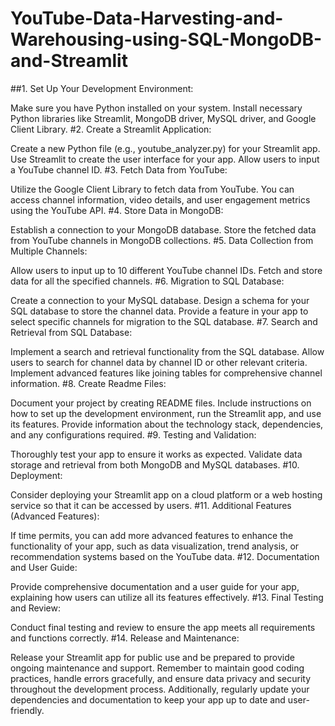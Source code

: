 # YouTube-Data-Harvesting-and-Warehousing-using-SQL-MongoDB-and-Streamlit
##1. Set Up Your Development Environment:

Make sure you have Python installed on your system.
Install necessary Python libraries like Streamlit, MongoDB driver, MySQL driver, and Google Client Library.
#2. Create a Streamlit Application:

Create a new Python file (e.g., youtube_analyzer.py) for your Streamlit app.
Use Streamlit to create the user interface for your app. Allow users to input a YouTube channel ID.
#3. Fetch Data from YouTube:

Utilize the Google Client Library to fetch data from YouTube. You can access channel information, video details, and user engagement metrics using the YouTube API.
#4. Store Data in MongoDB:

Establish a connection to your MongoDB database.
Store the fetched data from YouTube channels in MongoDB collections.
#5. Data Collection from Multiple Channels:

Allow users to input up to 10 different YouTube channel IDs.
Fetch and store data for all the specified channels.
#6. Migration to SQL Database:

Create a connection to your MySQL database.
Design a schema for your SQL database to store the channel data.
Provide a feature in your app to select specific channels for migration to the SQL database.
#7. Search and Retrieval from SQL Database:

Implement a search and retrieval functionality from the SQL database. Allow users to search for channel data by channel ID or other relevant criteria.
Implement advanced features like joining tables for comprehensive channel information.
#8. Create Readme Files:

Document your project by creating README files.
Include instructions on how to set up the development environment, run the Streamlit app, and use its features.
Provide information about the technology stack, dependencies, and any configurations required.
#9. Testing and Validation:

Thoroughly test your app to ensure it works as expected.
Validate data storage and retrieval from both MongoDB and MySQL databases.
#10. Deployment:

Consider deploying your Streamlit app on a cloud platform or a web hosting service so that it can be accessed by users.
#11. Additional Features (Advanced Features):

If time permits, you can add more advanced features to enhance the functionality of your app, such as data visualization, trend analysis, or recommendation systems based on the YouTube data.
#12. Documentation and User Guide:

Provide comprehensive documentation and a user guide for your app, explaining how users can utilize all its features effectively.
#13. Final Testing and Review:

Conduct final testing and review to ensure the app meets all requirements and functions correctly.
#14. Release and Maintenance:

Release your Streamlit app for public use and be prepared to provide ongoing maintenance and support.
Remember to maintain good coding practices, handle errors gracefully, and ensure data privacy and security throughout the development process. Additionally, regularly update your dependencies and documentation to keep your app up to date and user-friendly.
